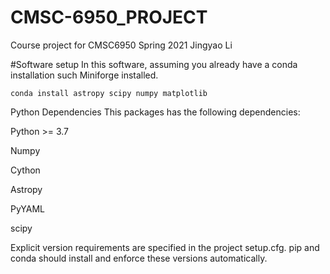 # CMSC-6950_PROJECT
Course project for CMSC6950 Spring 2021
Jingyao Li

#Software setup
In this software, assuming you already have a conda installation such Miniforge
installed.
```conda install -c conda-forge gala
conda install astropy scipy numpy matplotlib
```
Python Dependencies
This packages has the following dependencies:

Python >= 3.7

Numpy

Cython

Astropy

PyYAML

scipy

Explicit version requirements are specified in the project setup.cfg. pip and conda should install and enforce these versions automatically.
